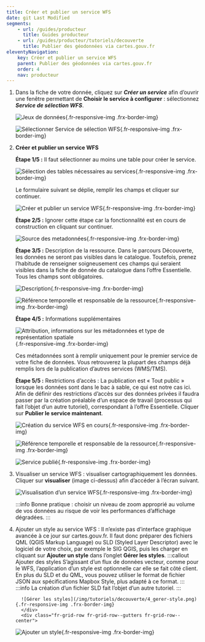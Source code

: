 ```yaml
---
title: Créer et publier un service WFS
date: git Last Modified
segments:
    - url: /guides/producteur
      title: Guides producteur
    - url: /guides/producteur/tutoriels/decouverte
      title: Publier des géodonnées via cartes.gouv.fr
eleventyNavigation:
    key: Créer et publier un service WFS
    parent: Publier des géodonnées via cartes.gouv.fr
    order: 4
    nav: producteur
---
```


1.  Dans la fiche de votre donnée, cliquez sur **_Créer un service_** afin d’ouvrir une fenêtre permettant de **Choisir le service à configurer**&nbsp;: sélectionnez **_Service de sélection WFS_**.
    <div class="fr-container">
      <div class="fr-grid-row fr-grid-row--gutters fr-grid-row--center">

    ![Jeux de données](/img/tutoriels/decouverte/4_jeux-donnees.png){.fr-responsive-img .frx-border-img}
      </div>
      <div class="fr-grid-row fr-grid-row--gutters fr-grid-row--center">
      
      ![Sélectionner Service de sélection WFS](/img/tutoriels/decouverte/4_service-wfs.png){.fr-responsive-img .frx-border-img}
      </div>
    </div>

2.  **Créer et publier un service WFS**

    **Étape 1/5&nbsp;:** Il faut sélectionner au moins une table pour créer le service.
    <div class="fr-container">
    <div class="fr-grid-row fr-grid-row--gutters fr-grid-row--center">
      
      ![Sélection des tables nécessaires au services](/img/tutoriels/decouverte/4_selection-tables.png){.fr-responsive-img .frx-border-img}
      </div>
    </div>

    Le formulaire suivant se déplie, remplir les champs et cliquer sur continuer.

    <div class="fr-container">
      <div class="fr-grid-row fr-grid-row--gutters fr-grid-row--center">

    ![Créer et publier un service WFS](/img/tutoriels/decouverte/4_creer-wfs.png){.fr-responsive-img .frx-border-img}
      </div>
    </div>

    **Étape 2/5&nbsp;:** Ignorer cette étape car la fonctionnalité est en cours de construction en cliquant sur continuer.
    <div class="fr-container">
      <div class="fr-grid-row fr-grid-row--gutters fr-grid-row--center">

    ![Source des metadonnées](/img/tutoriels/decouverte/4_source-metadonnees.png){.fr-responsive-img .frx-border-img}
      </div>
    </div>

    **Étape 3/5&nbsp;:** Description de la ressource. Dans le parcours Découverte, les données ne seront pas visibles dans le catalogue. Toutefois, prenez l’habitude de renseigner soigneusement ces champs qui seraient visibles dans la fiche de donnée du catalogue dans l’offre Essentielle. Tous les champs sont obligatoires.
    <div class="fr-container">
      <div class="fr-grid-row fr-grid-row--gutters fr-grid-row--center">

    ![Description](/img/tutoriels/decouverte/4_description.png){.fr-responsive-img .frx-border-img}
      </div>
      <div class="fr-grid-row fr-grid-row--gutters fr-grid-row--center">

    ![Référence temporelle et responsable de la ressource](/img/tutoriels/decouverte/4_ref-temporelle.png){.fr-responsive-img .frx-border-img}
      </div>
    </div>

    **Étape 4/5&nbsp;:** Informations supplémentaires
    <div class="fr-container">
      <div class="fr-grid-row fr-grid-row--gutters fr-grid-row--center">

    ![Attribution, informations sur les métadonnées et type de représentation spatiale](/img/tutoriels/decouverte/4_info-supp.png){.fr-responsive-img .frx-border-img}
      </div>
    </div>

    Ces métadonnées sont à remplir uniquement pour le premier service de votre fiche de données. Vous retrouverez la plupart des champs déjà remplis lors de la publication d’autres services (WMS/TMS).

    **Étape 5/5&nbsp;:** Restrictions d’accès&nbsp;: La publication est « Tout public » lorsque les données sont dans le bac à sable, ce qui est notre cas ici. Afin de définir des restrictions d’accès sur des données privées il faudra passer par la création préalable d’un espace de travail (processus qui fait l’objet d’un autre tutoriel), correspondant à l’offre Essentielle.
    Cliquer sur **Publier le service maintenant**.
    <div class="fr-container">
      <div class="fr-grid-row fr-grid-row--gutters fr-grid-row--center">

    ![Création du service WFS en cours](/img/tutoriels/decouverte/4_creation-en-cours.png){.fr-responsive-img .frx-border-img}
      </div>
      <div class="fr-grid-row fr-grid-row--gutters fr-grid-row--center">

    ![Référence temporelle et responsable de la ressource](/img/tutoriels/decouverte/4_restrictions.png){.fr-responsive-img .frx-border-img}
      </div>
      <div class="fr-grid-row fr-grid-row--gutters fr-grid-row--center">

    ![Service publié](/img/tutoriels/decouverte/4_service-publie.png){.fr-responsive-img .frx-border-img}
      </div>
    </div>

3.  Visualiser un service WFS&nbsp;: visualiser cartographiquement les données.
    Cliquer sur **visualiser** (image ci-dessus) afin d’accéder à l’écran suivant.
    <div class="fr-container">
    <div class="fr-grid-row fr-grid-row--gutters fr-grid-row--center">

    ![Visualisation d’un service WFS](/img/tutoriels/decouverte/4_visualisation.png){.fr-responsive-img .frx-border-img}
      </div>
        </div>

    :::info
    Bonne pratique&nbsp;: choisir un niveau de zoom approprié au volume de vos données au risque de voir les performances d’affichage dégradées.
    :::

4.  Ajouter un style au service WFS&nbsp;: Il n’existe pas d’interface graphique avancée à ce jour sur cartes.gouv.fr. Il faut donc préparer des fichiers QML (QGIS Markup Language) ou SLD (Styled Layer Descriptor) avec le logiciel de votre choix, par exemple le SIG QGIS, puis les charger en cliquant sur **Ajouter un style** dans l’onglet **Gérer les styles**.
    :::callout Ajouter des styles
    S’agissant d’un flux de données vecteur, comme pour le WFS, l’application d’un style est optionnelle car elle se fait côté client. En plus du SLD et du QML, vous pouvez utiliser le format de fichier JSON aux spécifications Mapbox Style, plus adapté à ce format.
    :::
    :::info
    La création d’un fichier SLD fait l’objet d’un autre tutoriel.
    :::
    <div class="fr-container">  
     <div class="fr-grid-row fr-grid-row--gutters fr-grid-row--center">

          ![Gérer les styles](/img/tutoriels/decouverte/4_gerer-style.png){.fr-responsive-img .frx-border-img}
          </div>
          <div class="fr-grid-row fr-grid-row--gutters fr-grid-row--center">

    ![Ajouter un style](/img/tutoriels/decouverte/4_ajout-style.png){.fr-responsive-img .frx-border-img}
      </div>
        </div>
